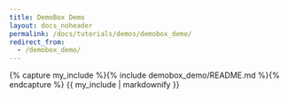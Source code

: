 ```yaml
---
title: DemoBox Demo
layout: docs_noheader
permalink: /docs/tutorials/demos/demobox_demo/
redirect_from:
  - /demobox_demo/
---
```


{% capture my_include %}{% include demobox_demo/README.md %}{% endcapture %}
{{ my_include | markdownify }}
